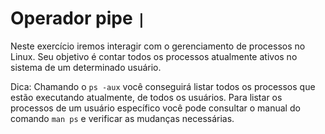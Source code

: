 # Operador pipe `|`

Neste exercício iremos interagir com o gerenciamento de processos no Linux. Seu
objetivo é contar todos os processos atualmente ativos no sistema de um determinado usuário.

Dica: Chamando o `ps -aux` você conseguirá listar todos os processos que estão
executando atualmente, de todos os usuários. Para listar os processos de um usuário específico 
você pode consultar o manual do comando `man ps` e verificar as mudanças necessárias.
